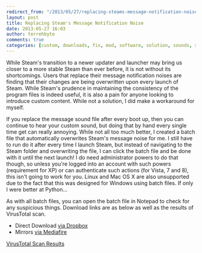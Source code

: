 ```yaml
---
redirect_from: "/2013/05/27/replacing-steams-message-notification-noise/"
layout: post
title: Replacing Steam's Message Notification Noise
date: 2013-05-27 16:03
author: terrehbyte
comments: true
categories: [custom, downloads, fix, mod, software, solution, sounds, steam, workaround]
---
```


While Steam's transition to a newer updater and launcher may bring us closer to
a more stable Steam than ever before, it is not without its shortcomings. Users
that replace their message notification noises are finding that their changes
are being overwritten upon every launch of Steam. While Steam's prudence in
maintaining the consistency of the program files is indeed useful, it is also a
pain for anyone looking to introduce custom content. While not a solution, I did
make a workaround for myself.  

If you replace the message sound file after every boot up, then you can continue
to hear your custom sound, but doing that by hand every single time get can
really annoying. While not all too much better, I created a batch file that
automatically overwrites Steam's message noise for me. I still have to run do it
after every time I launch Steam, but instead of navigating to the Steam folder
and overwriting the file, I can click the batch file and be done with it until
the next launch! I do need administrator powers to do that though, so unless
you're logged into an account with such powers (requirement for XP) or can
authenticate such actions (for Vista, 7 and 8), this isn't going to work for
you. Linux and Mac OS X are also unsupported due to the fact that this was
designed for Windows using batch files. If only I were better at Python...  

As with all batch files, you can open the batch file in Notepad to check for any
suspicious things. Download links are as below as well as the results of
VirusTotal scan.  

- Direct Download [via Dropbox](https://www.dropbox.com/s/f1odfprke4y7uu6/Steam%20Custom%20Sound%20System.zip)
- Mirrors [via Mediafire](http://www.mediafire.com/download/6ljoaadbgp2z3rc/Steam_Custom_Sound_System.zip)

[VirusTotal Scan Results](https://www.virustotal.com/en/file/b652939d10e46d3ce2a5961a50e07357f4f2af1ca8e916af858c94bb4dd97666/analysis/1369704951/)